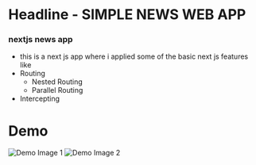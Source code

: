 # Headline - SIMPLE NEWS WEB APP

### nextjs news app

- this is a next js app where i applied some of the basic next js features like
- Routing
  - Nested Routing
  - Parallel Routing
- Intercepting

# Demo

![Demo Image 1](./demo/demo.jpg)
![Demo Image 2](./demo/demo2.jpg)
